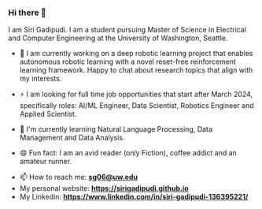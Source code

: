 ### Hi there 👋

I am Siri Gadipudi. I am a student pursuing Master of Science in Electrical and Computer Engineering at the University of Washington, Seattle. 

- 🔭 I am currently working on a deep robotic learning project that enables autonomous robotic learning with a novel reset-free reinforcement learning framework. Happy to chat about research topics that align with my interests. 

- ⚡ I am looking for full time job opportunities that start after March 2024, specifically roles: AI/ML Engineer, Data Scientist, Robotics Engineer and Applied Scientist.

- 🌱 I'm currently learning Natural Language Processing, Data Management and Data Analysis.

- 😄 Fun fact: I am an avid reader (only Fiction), coffee addict and an amateur runner.

<!--
**sirigadipudi/sirigadipudi** is a ✨ _special_ ✨ repository because its `README.md` (this file) appears on your GitHub profile.

Here are some ideas to get you started:

- 🔭 I’m currently working on ...
- 🌱 I’m currently learning ...
- 👯 I’m looking to collaborate on ...
- 🤔 I’m looking for help with ...
- 💬 Ask me about ...
- 📫 How to reach me: ...
- 😄 Pronouns: ...
- ⚡ Fun fact: ...
-->

- 📫 How to reach me: **sg06@uw.edu**
- My personal website: **https://sirigadipudi.github.io**
- My Linkedin: **https://www.linkedin.com/in/siri-gadipudi-136395221/**
